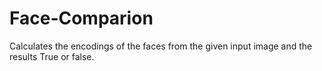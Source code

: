 # Face-Comparion
Calculates the encodings of the faces from the given input image and the results True or false.
